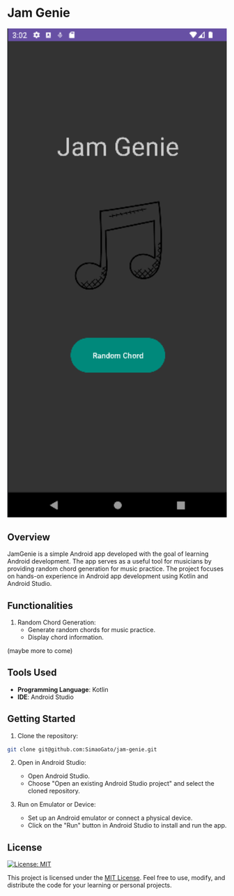 # Jam Genie

<div align="center">
  <p align="center">
    <img src="assets/main-screen.png" alt="Main Screen" width="600">
  </p>
</div>

## Overview

JamGenie is a simple Android app developed with the goal of learning Android development. The app serves as a useful tool for musicians by providing random chord generation for music practice. The project focuses on hands-on experience in Android app development using Kotlin and Android Studio.

## Functionalities

1. Random Chord Generation:
    - Generate random chords for music practice.
    - Display chord information.

(maybe more to come)

## Tools Used

- **Programming Language**: Kotlin
- **IDE**: Android Studio

## Getting Started

1. Clone the repository:
```sh
git clone git@github.com:SimaoGato/jam-genie.git
```

2. Open in Android Studio:
    - Open Android Studio.
    - Choose "Open an existing Android Studio project" and select the cloned repository.

3. Run on Emulator or Device:
    - Set up an Android emulator or connect a physical device.
    - Click on the "Run" button in Android Studio to install and run the app.

## License

[![License: MIT](https://img.shields.io/badge/License-MIT-yellow.svg)](https://opensource.org/licenses/MIT)

This project is licensed under the [MIT License](LICENSE). Feel free to use, modify, and distribute the code for your learning or personal projects.
